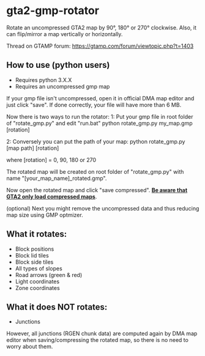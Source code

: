 # gta2-gmp-rotator
Rotate an uncompressed GTA2 map by 90°, 180° or 270° clockwise. Also, it can flip/mirror a map vertically or horizontally.

Thread on GTAMP forum: https://gtamp.com/forum/viewtopic.php?t=1403

##  How to use (python users)

- Requires python 3.X.X
- Requires an uncompressed gmp map

If your gmp file isn't uncompressed, open it in official DMA map editor and just click "save". If done correctly, your file will have more than 6 MB.

Now there is two ways to run the rotator:
1: Put your gmp file in root folder of "rotate_gmp.py" and edit "run.bat"
python rotate_gmp.py my_map.gmp [rotation]

2: Conversely you can put the path of your map:
python rotate_gmp.py [map path] [rotation]

where [rotation] = 0, 90, 180 or 270

The rotated map will be created on root folder of "rotate_gmp.py" with name "[your_map_name]_rotated.gmp".

Now open the rotated map and click "save compressed". <ins>**Be aware that GTA2 only load compressed maps**</ins>. 

(optional) Next you might remove the uncompressed data and thus reducing map size using GMP optmizer.

## What it rotates:

- Block positions
- Block lid tiles
- Block side tiles
- All types of slopes
- Road arrows (green & red)
- Light coordinates
- Zone coordinates

## What it does NOT rotates:
- Junctions

However, all junctions (RGEN chunk data) are computed again by DMA map editor when saving/compressing the rotated map, so there is no need to worry about them.
